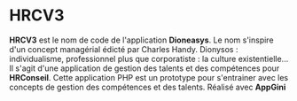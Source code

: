 # HRCV3
**HRCV3** est le nom de code de l'application **Dioneasys**. Le nom s'inspire d'un concept managérial édicté par Charles Handy. Dionysos : individualisme, professionnel plus que corporatiste : la culture existentielle...
Il s'agit d'une application de gestion des talents et des compétences pour **HRConseil**.
Cette application PHP est un prototype pour s'entrainer avec les concepts de gestion des compétences et des talents. 
Réalisé avec **AppGini**


